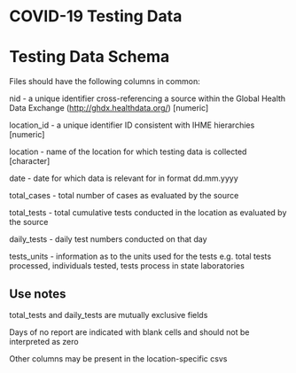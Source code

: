 # COVID-19 Testing Data

# Testing Data Schema
Files should have the following columns in common:

nid - a unique identifier cross-referencing a source within the Global Health Data Exchange (http://ghdx.healthdata.org/) [numeric]

location_id - a unique identifier ID consistent with IHME hierarchies [numeric]

location - name of the location for which testing data is collected [character]

date - date for which data is relevant for in format dd.mm.yyyy

total_cases - total number of cases as evaluated by the source

total_tests - total cumulative tests conducted in the location as evaluated by the source

daily_tests - daily test numbers conducted on that day

tests_units - information as to the units used for the tests e.g. total tests processed, individuals tested, tests process in state laboratories

## Use notes

total_tests and daily_tests are mutually exclusive fields

Days of no report are indicated with blank cells and should not be interpreted as zero

Other columns may be present in the location-specific csvs
